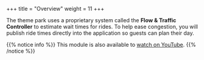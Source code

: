 +++
title = "Overview"
weight = 11
+++

The theme park uses a proprietary system called the **Flow & Traffic Controller** to estimate wait times for rides. To help ease congestion, you will publish ride times directly into the application so guests can plan their day.

{{% notice info %}}
This module is also available to [watch on YouTube](https://www.youtube.com/watch?v=EhgOoFbCID0).
{{% /notice %}}
